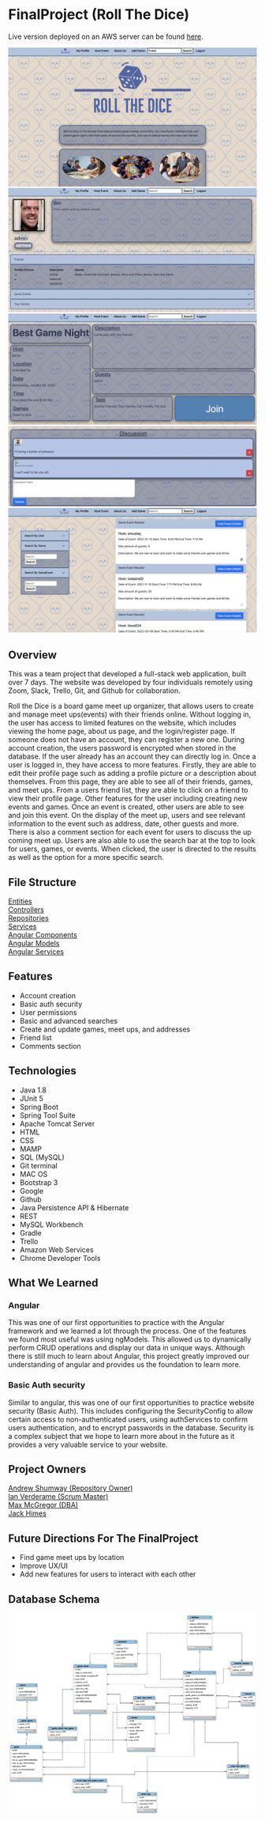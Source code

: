 # FinalProject (Roll The Dice)

Live version deployed on an AWS server can be found [here](http://3.13.17.130:8080/RollTheDice/#/home).

![HomePage](https://github.com/A-Shumway42/FinalProject/blob/main/Screenshots/Home%20Page.png)
![ProfilePage](https://github.com/A-Shumway42/FinalProject/blob/main/Screenshots/Profile%20Display.png)
![EventDisplay](https://github.com/A-Shumway42/FinalProject/blob/main/Screenshots/Event%20Display.png)
![EventCommentSection](https://github.com/A-Shumway42/FinalProject/blob/main/Screenshots/CommentSection.png)
![AdvancedSearch](https://github.com/A-Shumway42/FinalProject/blob/main/Screenshots/AdvancedSearch.png)


## Overview



This was a team project that developed a full-stack web application, built over 7 days. The website was developed by four individuals remotely using Zoom, Slack, Trello, Git, and Github for collaboration.

Roll the Dice is a board game meet up organizer, that allows users to create and manage meet ups(events) with their friends online. Without logging in, the user has access to limited features on the website, which includes viewing the home page, about us page, and the login/register page. If someone does not have an account, they can register a new one. During account creation, the users password is encrypted when stored in the database. If the user already has an account they can directly log in. Once a user is logged in, they have access to more features. Firstly, they are able to edit their profile page such as adding a profile picture or a description about themselves. From this page, they are able to see all of their friends, games, and meet ups. From a users friend list, they are able to click on a friend to view their profile page. Other features for the user including creating new events and games. Once an event is created, other users are able to see and join this event. On the display of the meet up, users and see relevant information to the event such as address, date, other guests and more. There is also a comment section for each event for users to discuss the up coming meet up. Users are also able to use the search bar at the top to look for users, games, or events. When clicked, the user is directed to the results as well as the option for a more specific search.


## File Structure
[Entities](https://github.com/A-Shumway42/FinalProject/tree/main/JPARollTheDice/src/main/java/com/skilldistillery/rollthedice/entities)
<br>
[Controllers](https://github.com/A-Shumway42/FinalProject/tree/main/RollTheDice/src/main/java/com/skilldistillery/rollthedice/controllers)
<br>
[Repositories](https://github.com/A-Shumway42/FinalProject/tree/main/RollTheDice/src/main/java/com/skilldistillery/rollthedice/repositories)
<br>
[Services](https://github.com/A-Shumway42/FinalProject/tree/main/RollTheDice/src/main/java/com/skilldistillery/rollthedice/services)
<br>
[Angular Components](https://github.com/A-Shumway42/FinalProject/tree/main/ngRollTheDice/src/app/components)
<br>
[Angular Models](https://github.com/A-Shumway42/FinalProject/tree/main/ngRollTheDice/src/app/models)
<br>
[Angular Services](https://github.com/A-Shumway42/FinalProject/tree/main/ngRollTheDice/src/app/services)
<br>

## Features
* Account creation
* Basic auth security
* User permissions
* Basic and advanced searches
* Create and update games, meet ups, and addresses
* Friend list
* Comments section

## Technologies
* Java 1.8
* JUnit 5
* Spring Boot
* Spring Tool Suite
* Apache Tomcat Server
* HTML
* CSS
* MAMP
* SQL (MySQL)
* Git terminal
* MAC OS
* Bootstrap 3
* Google
* Github
* Java Persistence API & Hibernate
* REST
* MySQL Workbench
* Gradle
* Trello
* Amazon Web Services
* Chrome Developer Tools

## What We Learned
### Angular
This was one of our first opportunities to practice with the Angular framework and we learned a lot through the process. One of the features we found most useful was using ngModels. This allowed us to dynamically perform CRUD operations and display our data in unique ways. Although there is still much to learn about Angular, this project greatly improved our understanding of angular and provides us the foundation to learn more.

### Basic Auth security
Similar to angular, this was one of our first opportunities to practice website security (Basic Auth). This includes configuring the SecurityConfig to allow certain access to non-authenticated users, using authServices to confirm users authentication, and to encrypt passwords in the database. Security is a complex subject that we hope to learn more about in the future as it provides a very valuable service to your website.

## Project Owners
[Andrew Shumway (Repository Owner)](https://github.com/A-Shumway42)
<br>
[Ian Verderame (Scrum Master)](https://github.com/ianverderame)
<br>
[Max McGregor (DBA)](https://github.com/maxmcgregor)
<br>
[Jack Himes](https://github.com/JackHimes)
<br>

## Future Directions For The FinalProject
* Find game meet ups by location
* Improve UX/UI
* Add new features for users to interact with each other

## Database Schema
![Schema](https://github.com/A-Shumway42/FinalProject/blob/main/Screenshots/EERimage.png)
